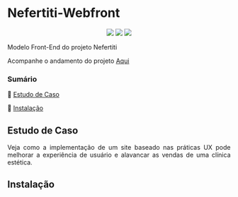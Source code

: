 # Nefertiti-Webfront

<p align="center">
  <img src="https://img.shields.io/static/v1?label= &message=html5&color=red&style=flat&logo=appveyor&logo=html5"/>
  <img src="https://img.shields.io/static/v1?label=language &message=Javascript&color=orange&style=flat&logo=appveyor&logo=javascript"/>
  <img src="http://img.shields.io/static/v1?label=STATUS&message=EM ANDAMENTO&color=YELLOW&style=flat"/>
</p>

Modelo Front-End do projeto Nefertiti

Acompanhe o andamento do projeto  <a href="https://almeidastor.github.io/nefertiti-webfront/">Aqui</a>


### Sumário
🔹 [Estudo de Caso](#estudo-de-caso)

🔹 [Instalação](#instalação)






## Estudo de Caso 
<p align="justify">
Veja como a implementação de um site baseado nas práticas UX pode melhorar a experiência de usuário e alavancar as vendas de uma clínica estética.
</p>


## Instalação